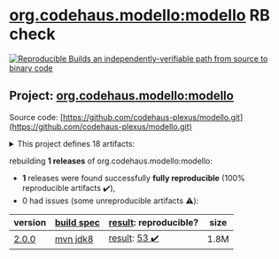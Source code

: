[org.codehaus.modello:modello](https://search.maven.org/artifact/org.codehaus.modello/modello/) RB check
=======

[![Reproducible Builds](https://reproducible-builds.org/images/logos/rb.svg) an independently-verifiable path from source to binary code](https://reproducible-builds.org/)

## Project: [org.codehaus.modello:modello](https://search.maven.org/artifact/org.codehaus.modello/modello/)

Source code: [https://github.com/codehaus-plexus/modello.git](https://github.com/codehaus-plexus/modello.git)

<details><summary>This project defines 18 artifacts:</summary>

* [org.codehaus.modello:modello](https://search.maven.org/artifact/org.codehaus.modello/modello/)
* [org.codehaus.modello:modello-core](https://search.maven.org/artifact/org.codehaus.modello/modello-core/)
* [org.codehaus.modello:modello-maven-plugin](https://search.maven.org/artifact/org.codehaus.modello/modello-maven-plugin/)
* [org.codehaus.modello:modello-plugin-converters](https://search.maven.org/artifact/org.codehaus.modello/modello-plugin-converters/)
* [org.codehaus.modello:modello-plugin-dom4j](https://search.maven.org/artifact/org.codehaus.modello/modello-plugin-dom4j/)
* [org.codehaus.modello:modello-plugin-jackson](https://search.maven.org/artifact/org.codehaus.modello/modello-plugin-jackson/)
* [org.codehaus.modello:modello-plugin-java](https://search.maven.org/artifact/org.codehaus.modello/modello-plugin-java/)
* [org.codehaus.modello:modello-plugin-jdom](https://search.maven.org/artifact/org.codehaus.modello/modello-plugin-jdom/)
* [org.codehaus.modello:modello-plugin-jsonschema](https://search.maven.org/artifact/org.codehaus.modello/modello-plugin-jsonschema/)
* [org.codehaus.modello:modello-plugin-sax](https://search.maven.org/artifact/org.codehaus.modello/modello-plugin-sax/)
* [org.codehaus.modello:modello-plugin-snakeyaml](https://search.maven.org/artifact/org.codehaus.modello/modello-plugin-snakeyaml/)
* [org.codehaus.modello:modello-plugin-stax](https://search.maven.org/artifact/org.codehaus.modello/modello-plugin-stax/)
* [org.codehaus.modello:modello-plugin-xdoc](https://search.maven.org/artifact/org.codehaus.modello/modello-plugin-xdoc/)
* [org.codehaus.modello:modello-plugin-xml](https://search.maven.org/artifact/org.codehaus.modello/modello-plugin-xml/)
* [org.codehaus.modello:modello-plugin-xpp3](https://search.maven.org/artifact/org.codehaus.modello/modello-plugin-xpp3/)
* [org.codehaus.modello:modello-plugin-xsd](https://search.maven.org/artifact/org.codehaus.modello/modello-plugin-xsd/)
* [org.codehaus.modello:modello-plugins](https://search.maven.org/artifact/org.codehaus.modello/modello-plugins/)
* [org.codehaus.modello:modello-test](https://search.maven.org/artifact/org.codehaus.modello/modello-test/)
</details>

rebuilding **1 releases** of org.codehaus.modello:modello:
- **1** releases were found successfully **fully reproducible** (100% reproducible artifacts :heavy_check_mark:),
- 0 had issues (some unreproducible artifacts :warning:):

| version | [build spec](/BUILDSPEC.md) | [result](https://reproducible-builds.org/docs/jvm/): reproducible? | size |
| -- | --------- | ------ | -- |
| [2.0.0](https://search.maven.org/artifact/org.codehaus.modello/modello/2.0.0/pom) | [mvn jdk8](modello-2.0.0.buildspec) | [result](modello-2.0.0.buildinfo): [53 :heavy_check_mark: ](modello-2.0.0.buildcompare) | 1.8M |
